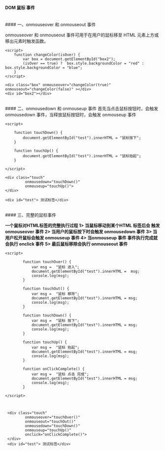 #### DOM 鼠标 事件


<br>
#### 一、onmouseover 和 onmouseout 事件


onmouseover 和 onmouseout 事件可用于在用户的鼠标移至 HTML 元素上方或移出元素时触发函数。

```
<script>
    function changeColor(isOver) {
        var box = document.getElementById("box2");
        (isOver == true) ?  box.style.backgroundColor = "red" : box.style.backgroundColor = "blue";
    }
</script>

<div class="box" onmouseover="changeColor(true)" onmouseout="changeColor(false)" ></div>
<div id="box2"></div>
```



<br>
#### 二、onmousedown 和 onmouseup 事件
首先当点击鼠标按钮时，会触发 onmousedown 事件，当释放鼠标按钮时，会触发 onmouseup 事件

```
<script>

    function touchDown() {
        document.getElementById("test").innerHTML = "鼠标按下";
    }

    function touchUp() {
        document.getElementById("test").innerHTML = "鼠标抬起";
    }

</script>

<div class="touch"
         onmousedown="touchDown()"
         onmouseup="touchUp()">
</div>

<div id="test"> 测试标签</div>
```


<br>
#### 三、完整的鼠标事件

**一个鼠标对HTML标签的完整执行过程
1> 当鼠标移动到某个HTML 标签后会 触发 onmouseover 事件
2> 当用户的鼠标按下时会触发 onmousedown 事件
3> 当用户松开鼠标会触发  onmouseup 事件
4> 当onmouseup 事件 事件执行完成就会执行 onclick 事件
5> 最后鼠标移除会执行 onmouseout 事件**

```
<script>

        function touchOver() {
            var msg =  "鼠标 进入";
            document.getElementById("test").innerHTML =  msg;
            console.log(msg);
        }

        function touchOut() {
            var msg =  "鼠标 移除";
            document.getElementById("test").innerHTML = msg;
            console.log(msg);
        }

        function touchDown() {
            var msg =  "鼠标 按下";
            document.getElementById("test").innerHTML = msg;
            console.log(msg);
        }

        function touchUp() {
            var msg =  "鼠标 抬起";
            document.getElementById("test").innerHTML = msg;
            console.log(msg);
        }

        function onClickComplete() {
            var msg =  "鼠标 点击 完成";
            document.getElementById("test").innerHTML = msg;
            console.log(msg);
        }

</script>



 <div class="touch"
         onmouseover="touchOver()"
         onmouseout="touchOut()"
         onmousedown="touchDown()"
         onmouseup="touchUp()"
         onclick="onClickComplete()">
 </div>
 <div id="test"> 测试标签</div>
    
```



